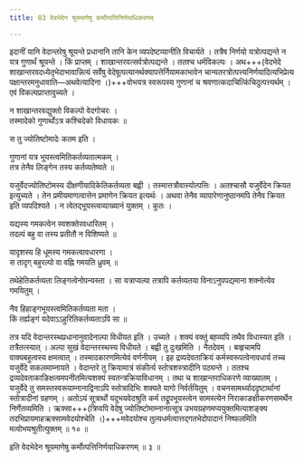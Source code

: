 ```yaml
---
title: 03 वेदभेदेन श्रूयमाणेषु कर्मोत्पत्तिनिर्णयाधिकरणम्

---
```


इदानीं यानि वेदान्तरेषु श्रूयन्ते प्रधानानि तानि केन व्यपदेष्टव्यानीति विचार्यते । तत्रैष निर्णयो यत्रोत्पद्यन्ते न यत्र गुणार्थं श्रूयन्ते । किं प्राप्तम् । शाखान्तरवत्सर्वत्रोत्पद्यन्ते । ततश्च धर्मविकल्पः । अथ+++(वेदभेदे शाखान्तरवदध्येतृभेदाभावान्नित्यं सर्वेषु वेदेषूत्पत्यानर्थक्यापत्तेर्नियामकाभावेन चान्यतरत्रोत्पत्त्यनिर्णयादित्यभिप्रेत्य पक्षान्तरमनुधावाति—अथवेत्यादिना ।)+++वोभयत्र स्वरूपस्य गुणानां च श्रवणात्कदाचित्किंचिदुत्पत्त्यर्थम् । एवं विकल्पप्राप्तावुच्यते ।

न शाखान्तरवद्युक्तो विकल्पो वेदगोचरः ।  
तस्मादेको गुणार्थोऽत्र कश्चिदेको विधायकः ॥  


स तु ज्योतिष्टोमादेः कतम इति ।

गुणानां यत्र भूयस्त्वमितिकर्तव्यतात्मकम् ।  
तत्र तेनैव लिङ्गेन तस्य कर्तव्यतेष्यते ॥  


यजुर्वेदज्योतिष्टोमस्य दीक्षणीयादिकेतिकर्तव्यता बह्वी । तस्मात्तत्रौवास्योत्पत्तिः । अतश्चासौ यजुर्वेदेन क्रियत इत्युच्यते । तेन प्रमीयमाणत्वात्तेन प्रमाणेन क्रियत इत्यर्थः । अथवा तेनैव व्यापारेणानुष्ठानमपि तेनैव क्रियत इति व्यपदिश्यते । न त्वेतद्भूयस्त्वव्याख्यानं युक्तम् । कुतः ।

यद्यस्य गमकत्वेन स्वशक्तेरवधारितम् ।  
तदल्पं बहु वा तस्य प्रतीतौ न विशिष्यते ॥  


यादृशस्य हि धूमस्य गमकत्वावधारणा ।  
स तादृग् बहुरल्पो वा वह्नि गमयति ध्रुवम् ॥  


तथेहेतिकर्तव्यता लिङ्गत्वेनोपन्यस्ता । सा यत्राप्यल्पा तत्रापि कर्तव्यतया विनाऽनुपपद्यमाना शक्नोत्येव गमयितुम् ।

नैव हिहाङ्गभूयस्त्वमितिकर्तव्यता मता ।  
किं तर्ह्यङ्गं यदेवाऽऽहुरितिकर्तव्यताऽपि सा ॥  


तत्र यदि वेदान्तरस्थप्रधानानुवादेनाल्पा विधीयत इति । उच्यते । शक्यं वक्तुं बह्व्यपि तथैव विधास्यत इति । तत्रैतत्स्यात् । अल्पा सुखं वेदान्तरस्थस्य विधीयते । बह्वी तु दुःखमिति । नैतदेवम् । बव्हृचामपि वाक्यबहुत्वस्य क्षमत्वात् । तस्मादकारणमित्येवं वर्णनीयम् । इह द्रव्यदेवताक्रियं कर्मस्वरूपत्वेनावधार्य तच्च यजुर्वेदे सकलमाम्नायते । वेदान्तरे तु क्रियामात्रं संकीर्त्य स्तोत्रशस्त्रादीनि पठ्यन्ते । ततश्च द्रव्यदेवताकाङिक्षत्वमपनीतमित्यशक्यं स्वतन्त्रक्रियाविधानम् । तथा च शाखान्तराधिकरणे व्याख्यातम् । यजुर्वेदे तु समस्तस्वरूपाम्नानाद्विनाऽपि स्तोत्रादिभिः शक्यते यागो निर्वर्तयितुम् । वचनसामर्थ्याददृष्टार्थानां स्तोत्रादीनां ग्रहणम् । अतोऽयं सूत्रार्थो यदुभयवेदश्रुति कर्म तद्रूपभूयस्त्वेन सामस्त्येन निराकाङक्षीकरणसमर्थेन निर्णेतव्यमिति । ऋक्सा+++(त्रिप्वपि वेदेषु ज्योतिष्टोमाम्नानात्सूत्र उभयग्रहणमप्ययुक्तमित्याशङ्क्य तदभिप्रायमाहऋक्सामवेदयोश्चेति ।)+++मवेदयोश्च तुल्यधर्मत्वात्तद्गतभेदोपादानं निष्फलमिति मत्वोभयश्रुतीत्युक्तम् ॥ १० ॥

इति वेदभेदेन श्रूयमाणेषु कर्मोत्पत्तिनिर्णयाधिकरणम् ॥ ३ ॥
